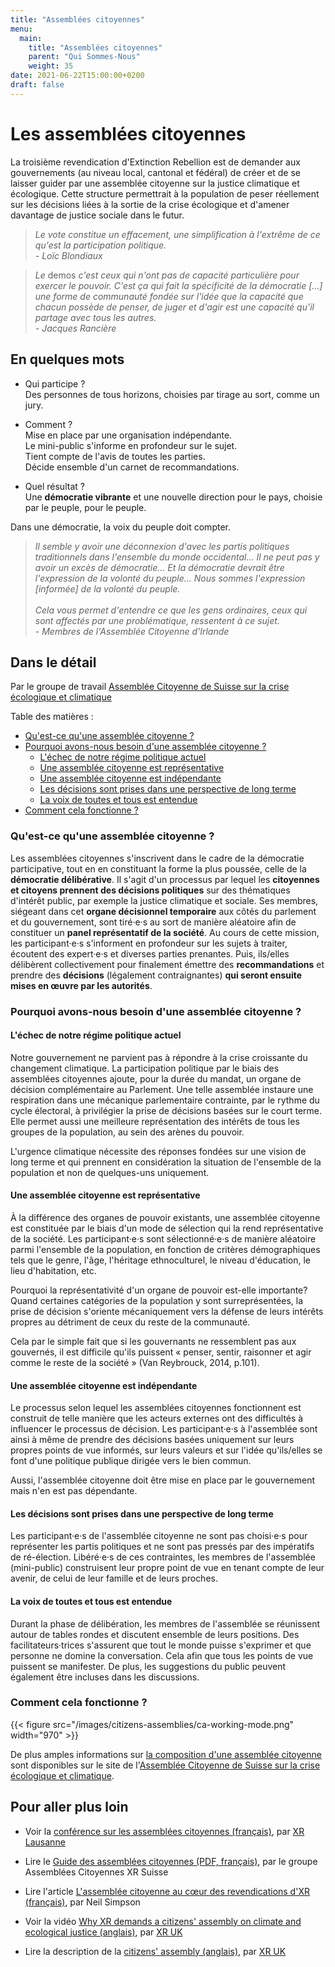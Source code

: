 ```yaml
---
title: "Assemblées citoyennes"
menu:
  main:
    title: "Assemblées citoyennes"
    parent: "Qui Sommes-Nous"
    weight: 35
date: 2021-06-22T15:00:00+0200
draft: false
---
```

# Les assemblées citoyennes

La troisième revendication d'Extinction Rebellion est de demander aux gouvernements (au niveau local, cantonal et fédéral) de créer et de se laisser guider par une assemblée citoyenne sur la justice climatique et écologique. Cette structure permettrait à la population de peser réellement sur les décisions liées à la sortie de la crise écologique et d'amener davantage de justice sociale dans le futur.

> _Le vote constitue un effacement, une simplification à l'extrême de ce qu'est la participation politique.\
\- Loïc Blondiaux_

> _Le_ demos _c'est ceux qui n'ont pas de capacité particulière pour exercer le pouvoir. C'est ça qui fait la spécificité de la démocratie [...] une forme de communauté fondée sur l'idée que la capacité que chacun possède de penser, de juger et d'agir est une capacité qu'il partage avec tous les autres.\
\- Jacques Rancière_

## En quelques mots

- Qui participe ?\
Des personnes de tous horizons, choisies par tirage au sort, comme un jury.

- Comment ?\
Mise en place par une organisation indépendante.\
Le mini-public s'informe en profondeur sur le sujet.\
Tient compte de l'avis de toutes les parties.\
Décide ensemble d'un carnet de recommandations.

- Quel résultat ?\
Une **démocratie vibrante** et une nouvelle direction pour le pays, choisie par le peuple, pour le peuple.

Dans une démocratie, la voix du peuple doit compter.

> _Il semble y avoir une déconnexion d'avec les partis politiques traditionnels dans l'ensemble du monde occidental... Il ne peut pas y avoir un excès de démocratie... Et la démocratie devrait être l'expression de la volonté du peuple... Nous sommes l'expression [informée] de la volonté du peuple.\
\
Cela vous permet d'entendre ce que les gens ordinaires, ceux qui sont affectés par une problématique, ressentent à ce sujet.\
\- Membres de l'Assemblée Citoyenne d'Irlande_

## Dans le détail

Par le groupe de travail [Assemblée Citoyenne de Suisse sur la crise écologique et climatique](https://citizens-democracy.ch/?lang=fr)

Table des matières :
- [Qu'est-ce qu'une assemblée citoyenne ?](#quest-ce-quune-assemblée-citoyenne-)
- [Pourquoi avons-nous besoin d'une assemblée citoyenne ?](#pourquoi-avons-nous-besoin-dune-assemblée-citoyenne-)
  - [L'échec de notre régime politique actuel](#léchec-de-notre-régime-politique-actuel)
  - [Une assemblée citoyenne est représentative](#une-assemblée-citoyenne-est-représentative)
  - [Une assemblée citoyenne est indépendante](#une-assemblée-citoyenne-est-indépendante)
  - [Les décisions sont prises dans une perspective de long terme](#les-décisions-sont-prises-dans-une-perspective-de-long-terme)
  - [La voix de toutes et tous est entendue](#la-voix-de-toutes-et-tous-est-entendue)
- [Comment cela fonctionne ?](#comment-cela-fonctionne-)

### Qu'est-ce qu'une assemblée citoyenne ?

Les assemblées citoyennes s'inscrivent dans le cadre de la démocratie participative, tout en en constituant la forme la plus poussée, celle de la **démocratie délibérative**. Il s'agit d'un processus par lequel les **citoyennes et citoyens prennent des décisions politiques** sur des thématiques d'intérêt public, par exemple la justice climatique et sociale. Ses membres, siégeant dans cet **organe décisionnel temporaire** aux côtés du parlement et du gouvernement, sont tiré·e·s au sort de manière aléatoire afin de constituer un **panel représentatif de la société**. Au cours de cette mission, les participant·e·s s'informent en profondeur sur les sujets à traiter, écoutent des expert·e·s et diverses parties prenantes. Puis, ils/elles délibèrent collectivement pour finalement émettre des **recommandations** et prendre des **décisions** (légalement contraignantes) **qui seront ensuite mises en œuvre par les autorités**.

### Pourquoi avons-nous besoin d'une assemblée citoyenne ?

#### L'échec de notre régime politique actuel

Notre gouvernement ne parvient pas à répondre à la crise croissante du changement climatique. La participation politique par le biais des assemblées citoyennes ajoute, pour la durée du mandat, un organe de décision complémentaire au Parlement. Une telle assemblée instaure une respiration dans une mécanique parlementaire contrainte, par le rythme du cycle électoral, à privilégier la prise de décisions basées sur le court terme. Elle permet aussi une meilleure représentation des intérêts de tous les groupes de la population, au sein des arènes du pouvoir.

L'urgence climatique nécessite des réponses fondées sur une vision de long terme et qui prennent en considération la situation de l'ensemble de la population et non de quelques-uns uniquement.

#### Une assemblée citoyenne est représentative

À la différence des organes de pouvoir existants, une assemblée citoyenne est constituée par le biais d'un mode de sélection qui la rend représentative de la société. Les participant·e·s sont sélectionné·e·s de manière aléatoire parmi l'ensemble de la population, en fonction de critères démographiques tels que le genre, l'âge, l'héritage ethnoculturel, le niveau d'éducation, le lieu d'habitation, etc.

Pourquoi la représentativité d'un organe de pouvoir est-elle importante? Quand certaines catégories de la population y sont surreprésentées, la prise de décision s'oriente mécaniquement vers la défense de leurs intérêts propres au détriment de ceux du reste de la communauté.

Cela par le simple fait que si les gouvernants ne ressemblent pas aux gouvernés, il est difficile qu'ils puissent « penser, sentir, raisonner et agir comme le reste de la société » (Van Reybrouck, 2014, p.101).

#### Une assemblée citoyenne est indépendante

Le processus selon lequel les assemblées citoyennes fonctionnent est construit de telle manière que les acteurs externes ont des difficultés à influencer le processus de décision. Les participant·e·s à l'assemblée sont ainsi à même de prendre des décisions basées uniquement sur leurs propres points de vue informés, sur leurs valeurs et sur l'idée qu'ils/elles se font d'une politique publique dirigée vers le bien commun.

Aussi, l'assemblée citoyenne doit être mise en place par le gouvernement mais n'en est pas dépendante.

#### Les décisions sont prises dans une perspective de long terme

Les participant·e·s de l'assemblée citoyenne ne sont pas choisi·e·s pour représenter les partis politiques et ne sont pas pressés par des impératifs de ré-élection. Libéré·e·s de ces contraintes, les membres de l'assemblée (mini-public) construisent leur propre point de vue en tenant compte de leur avenir, de celui de leur famille et de leurs proches.

#### La voix de toutes et tous est entendue

Durant la phase de délibération, les membres de l'assemblée se réunissent autour de tables rondes et discutent ensemble de leurs positions. Des facilitateurs·trices s'assurent que tout le monde puisse s'exprimer et que personne ne domine la conversation. Cela afin que tous les points de vue puissent se manifester. De plus, les suggestions du public peuvent également être incluses dans les discussions.

### Comment cela fonctionne ?

{{< figure src="/images/citizens-assemblies/ca-working-mode.png" width="970" >}}

De plus amples informations sur [la composition d'une assemblée citoyenne](https://citizens-democracy.ch/about-the-ca/?lang=fr) sont disponibles sur le site de l'[Assemblée Citoyenne de Suisse sur la crise écologique et climatique](https://citizens-democracy.ch/?lang=fr).

## Pour aller plus loin

- Voir la [conférence sur les assemblées citoyennes (français)](https://www.youtube.com/watch?v=cYFAitDNNVU), par [XR Lausanne](https://xrlausanne.ch)

- Lire le [Guide des assemblées citoyennes (PDF, français)](https://xrlausanne.ch/wp-content/uploads/XR-Guide-to-AC-FR-Suisse-Web.pdf), par le groupe Assemblées Citoyennes XR Suisse

- Lire l'article [L'assemblée citoyenne au cœur des revendications d'XR (français)](https://rebellion.global/fr/blog/2021/01/05/citizens-assembly-climate-change), par Neil Simpson

- Voir la vidéo [Why XR demands a citizens' assembly on climate and ecological justice (anglais)](https://www.youtube.com/watch?v=WTILQFaREZ4), par [XR UK](https://extinctionrebellion.uk)

- Lire la description de la [citizens' assembly (anglais)](https://extinctionrebellion.uk/go-beyond-politics/citizens-assembly), par [XR UK](https://extinctionrebellion.uk)
